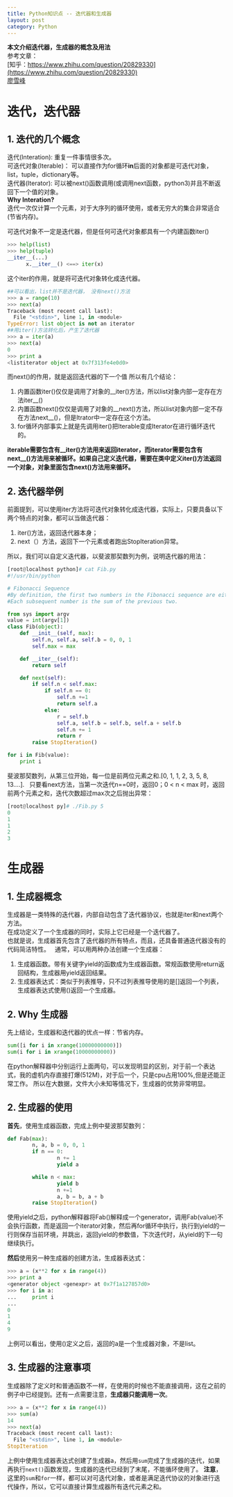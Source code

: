 ```yaml
---
title: Python知识点 -- 迭代器和生成器
layout: post
category: Python
---
```


**本文介绍迭代器，生成器的概念及用法**  
参考文章：  
[知乎：https://www.zhihu.com/question/20829330](https://www.zhihu.com/question/20829330)  
[廖雪峰](http://www.liaoxuefeng.com/wiki/001374738125095c955c1e6d8bb493182103fac9270762a000/00138681965108490cb4c13182e472f8d87830f13be6e88000)  

# 迭代，迭代器
## 1. 迭代的几个概念
迭代(Interation): 重复一件事情很多次。  
可迭代对象(Iterable)： 可以直接作为for循环**in**后面的对象都是可迭代对象，list，tuple，dictionary等。  
迭代器(Iterator): 可以被next()函数调用(或调用next函数，python3)并且不断返回下一个值的对象。  
**Why Interation?**  
迭代一次仅计算一个元素，对于大序列的循环使用，或者无穷大的集合非常适合(节省内存)。  

可迭代对象不一定是迭代器，但是任何可迭代对象都具有一个内建函数iter()
```python
>>> help(list)
>>> help(tuple)
__iter__(...)
      x.__iter__() <==> iter(x)
```
这个iter的作用，就是将可迭代对象转化成迭代器。
```python
##可以看出，list并不是迭代器， 没有next()方法
>>> a = range(10)
>>> next(a)
Traceback (most recent call last):
  File "<stdin>", line 1, in <module>
TypeError: list object is not an iterator
##用iter()方法转化后，产生了迭代器
>>> a = iter(a)
>>> next(a)
0
>>> print a
<listiterator object at 0x7f313fe4e0d0>
```
而next()的作用，就是返回迭代器的下一个值
所以有几个结论：
1. 内置函数iter()仅仅是调用了对象的__iter()方法，所以list对象内部一定存在方法iter__()  
2. 内置函数next()仅仅是调用了对象的__next()方法，所以list对象内部一定不存在方法next__()，但是Itrator中一定存在这个方法。
3. for循环内部事实上就是先调用iter()把Iterable变成Iterator在进行循环迭代的。

**iterable需要包含有__iter()方法用来返回iterator，而iterator需要包含有next__()方法用来被循环。如果自己定义迭代器，需要在类中定义iter()方法返回一个对象，对象里面包含next()方法用来循环。**
## 2. 迭代器举例
前面提到，可以使用iter方法将可迭代对象转化成迭代器，实际上，只要具备以下两个特点的对象，都可以当做迭代器：
1. iter()方法，返回迭代器本身；
2. next（）方法，返回下一个元素或者跑出StopIteration异常。

所以，我们可以自定义迭代器，以斐波那契数列为例，说明迭代器的用法：
```python
[root@localhost python]# cat Fib.py
#!/usr/bin/python

# Fibonacci Sequence
#By definition, the first two numbers in the Fibonacci sequence are either 1 and 1, or 0 and 1.
#Each subsequent number is the sum of the previous two.

from sys import argv
value = int(argv[1])
class Fib(object):
	def __init__(self, max):
		self.n, self.a, self.b = 0, 0, 1	
		self.max = max

	def __iter__(self):
		return self

	def next(self):
		if self.n < self.max: 
			if self.n == 0:  
				self.n +=1
				return self.a
			else:
				r = self.b
				self.a, self.b = self.b, self.a + self.b
				self.n += 1
				return r
		raise StopIteration()

for i in Fib(value):
	print i
```
斐波那契数列，从第三位开始，每一位是前两位元素之和.[0, 1, 1, 2, 3, 5, 8, 13....].  
只要看next方法，当第一次迭代n==0时，返回0；0 < n < max 时，返回前两个元素之和，迭代次数超过max次之后抛出异常：  
```python
[root@localhost py]# ./Fib.py 5
0
1
1
2
3
```
# 生成器
## 1. 生成器概念
生成器是一类特殊的迭代器，内部自动包含了迭代器协议，也就是iter和next两个方法。   
在成功定义了一个生成器的同时，实际上它已经是一个迭代器了。  
也就是说，生成器首先包含了迭代器的所有特点，而且，还具备普通迭代器没有的代码简洁特性。  
通常，可以用两种办法创建一个生成器：  
1. 生成器函数。带有关键字yield的函数成为生成器函数。常规函数使用return返回结构，生成器用yield返回结果。  
2. 生成器表达式：类似于列表推导，只不过列表推导使用的是[]返回一个列表，生成器表达式使用()返回一个生成器。

## 2. Why 生成器
先上结论，生成器和迭代器的优点一样：节省内存。
```python
sum([i for i in xrange(10000000000)])
sum(i for i in xrange(10000000000))
```
在python解释器中分别运行上面两句，可以发现明显的区别，对于前一个表达式，我的虚机内存直接打爆(512M)，对于后一个，只是cpu占用100%,但是还能正常工作。
所以在大数据，文件大小未知等情况下，生成器的优势非常明显。

## 2. 生成器的使用
**首先**，使用生成器函数，完成上例中斐波那契数列：
```python
def Fab(max):
        n, a, b = 0, 0, 1
        if n == 0:
                n += 1
                yield a

        while n < max:
                yield b
                n +=1
                a, b = b, a + b
        raise StopIteration()
```
使用yield之后，python解释器将Fab()解释成一个generator，调用Fab(value)不会执行函数，而是返回一个iterator对象，然后再for循环中执行，执行到yield的一行则保存当前环境，并跳出，返回yield的参数值，下次迭代时，从yield的下一句继续执行。

**然后**使用另一种生成器的创建方法，生成器表达式：
```python
>>> a = (x**2 for x in range(4))
>>> print a
<generator object <genexpr> at 0x7f1a127857d0>
>>> for i in a:
...     print i
... 
0
1
4
9
```
上例可以看出，使用()定义之后，返回的a是一个生成器对象，不是list。
## 3. 生成器的注意事项
生成器除了定义时和普通函数不一样，在使用的时候也不能直接调用，这在之前的例子中已经提到。还有一点需要注意，**生成器只能调用一次**。  
```python
>>> a = (x**2 for x in range(4))
>>> sum(a)
14
>>> next(a)
Traceback (most recent call last):
  File "<stdin>", line 1, in <module>
StopIteration
```
上例中使用生成器表达式创建了生成器a，然后用`sum`完成了生成器的迭代，如果再执行`next()`函数发现，生成器的迭代已经到了末尾，不能循环使用了。
**注意**，这里的`sum`和`for`一样，都可以对可迭代对象，或者是满足迭代协议的对象进行迭代操作，所以，它可以直接计算生成器所有迭代元素之和。

